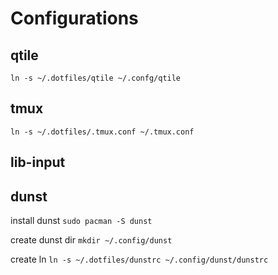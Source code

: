 # Configurations

## qtile
`ln -s ~/.dotfiles/qtile ~/.confg/qtile`

## tmux
`ln -s ~/.dotfiles/.tmux.conf ~/.tmux.conf`

## lib-input

## dunst

install dunst
`sudo pacman -S dunst`

create dunst dir
`mkdir ~/.config/dunst`

create ln
`ln -s ~/.dotfiles/dunstrc ~/.config/dunst/dunstrc`
